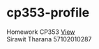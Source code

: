 # cp353-profile
Homework CP353 <a href="https://sirawitth.github.io/cp353-profile/">View</a>
<br/>
Sirawit Tharana 57102010287
